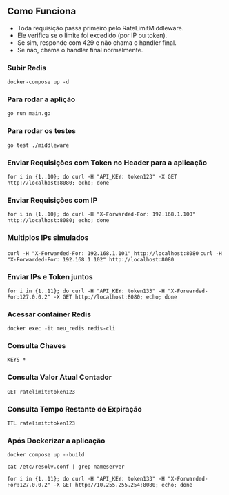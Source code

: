 ## Como Funciona

- Toda requisição passa primeiro pelo RateLimitMiddleware.
- Ele verifica se o limite foi excedido (por IP ou token).
- Se sim, responde com 429 e não chama o handler final.
- Se não, chama o handler final normalmente.

### Subir Redis 

```docker-compose up -d```

### Para rodar a aplição 

```go run main.go```

### Para rodar os testes 

```go test ./middleware```

### Enviar Requisições com Token no Header para a aplicação

```for i in {1..10}; do curl -H "API_KEY: token123" -X GET http://localhost:8080; echo; done```

### Enviar Requisições com IP 

```for i in {1..10}; do curl -H "X-Forwarded-For: 192.168.1.100" http://localhost:8080; echo; done```

### Multiplos IPs simulados 

```curl -H "X-Forwarded-For: 192.168.1.101" http://localhost:8080```
```curl -H "X-Forwarded-For: 192.168.1.102" http://localhost:8080```

### Enviar IPs e Token juntos 

```for i in {1..11}; do curl -H "API_KEY: token133" -H "X-Forwarded-For:127.0.0.2" -X GET http://localhost:8080; echo; done```


### Acessar container Redis

```docker exec -it meu_redis redis-cli```

### Consulta Chaves 

```KEYS *```

### Consulta Valor Atual Contador 

```GET ratelimit:token123```

### Consulta Tempo Restante de Expiração 

```TTL ratelimit:token123```

### Após Dockerizar a aplicação 

```docker compose up --build```

```cat /etc/resolv.conf | grep nameserver```   

```for i in {1..11}; do curl -H "API_KEY: token133" -H "X-Forwarded-For:127.0.0.2" -X GET http://10.255.255.254:8080; echo; done ```